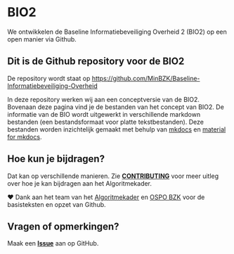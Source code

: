 # BIO2
We ontwikkelen de Baseline Informatiebeveiliging Overheid 2 (BIO2) op een open manier via Github.

## Dit is de Github repository voor de BIO2
De repository wordt staat op <https://github.com/MinBZK/Baseline-Informatiebeveiliging-Overheid>

In deze repository werken wij aan een conceptversie van de BIO2. Bovenaan deze pagina vind je de bestanden van het concept van BIO2. De informatie van de BIO wordt uitgewerkt in verschillende markdown bestanden (een bestandsformaat voor platte tekstbestanden). Deze bestanden worden inzichtelijk gemaakt met behulp van [mkdocs](https://www.mkdocs.org/) en [material for mkdocs](https://squidfunk.github.io/mkdocs-material/).

## Hoe kun je bijdragen?
Dat kan op verschillende manieren. Zie [__CONTRIBUTING__](https://github.com/MinBZK/Baseline-Informatiebeveiliging-Overheid/blob/main/CONTRIBUTING.md) voor meer uitleg over hoe je kan bijdragen aan het Algoritmekader.

❤️ Dank aan het team van het [Algoritmekader](https://github.com/MinBZK/Algoritmekader/) en [OSPO BZK](https://www.digitaleoverheid.nl/nieuws/bzk-richt-open-source-program-office-op/) voor de basisteksten en opzet van Github.

## Vragen of opmerkingen?
Maak een [__Issue__](https://github.com/MinBZK/Baseline-Informatiebeveiliging-Overheid/issues) aan op GitHub. 
